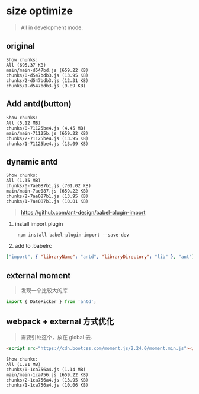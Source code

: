 # size optimize

> All in development mode.

## original

```
Show chunks:
All (695.37 KB)
main/main-d547bd.js (659.22 KB)
chunks/0-d547bdb3.js (13.95 KB)
chunks/2-d547bdb3.js (12.31 KB)
chunks/1-d547bdb3.js (9.89 KB)
```

## Add antd(button)

```
Show chunks:
All (5.12 MB)
chunks/0-71125be4.js (4.45 MB)
main/main-71125b.js (659.22 KB)
chunks/2-71125be4.js (13.95 KB)
chunks/1-71125be4.js (13.09 KB)
```

## dynamic antd

```
Show chunks:
All (1.35 MB)
chunks/0-7ae087b1.js (701.02 KB)
main/main-7ae087.js (659.22 KB)
chunks/2-7ae087b1.js (13.95 KB)
chunks/1-7ae087b1.js (10.01 KB)
```

> https://github.com/ant-design/babel-plugin-import

1. install import plugin

   ```shell
    npm install babel-plugin-import --save-dev
   ```

2. add to .babelrc

```json
["import", { "libraryName": "antd", "libraryDirectory": "lib" }, "ant"]
```

## external moment

> 发现一个比较大的库

```js
import { DatePicker } from 'antd';
```

## webpack + external 方式优化
> 需要引处这个，放在 global 去.

```html
<script src="https://cdn.bootcss.com/moment.js/2.24.0/moment.min.js"></script>
```

```
Show chunks:
All (1.81 MB)
chunks/0-1ca756a4.js (1.14 MB)
main/main-1ca756.js (659.22 KB)
chunks/2-1ca756a4.js (13.95 KB)
chunks/1-1ca756a4.js (10.06 KB)
```
